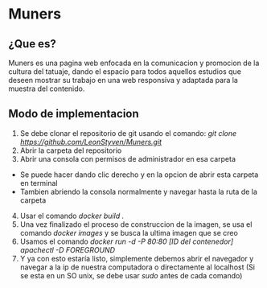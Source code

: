 # Muners

## ¿Que es?
Muners es una pagina web enfocada en la comunicacion y promocion de la cultura del tatuaje, dando el espacio para todos aquellos estudios que deseen mostrar su trabajo en una web responsiva y adaptada para la muestra del contenido.

## Modo de implementacion
1. Se debe clonar el repositorio de git usando el comando: *git clone https://github.com/LeonStyven/Muners.git*
2. Abrir la carpeta del repositorio
3. Abrir una consola con permisos de administrador en esa carpeta
  * Se puede hacer dando clic derecho y en la opcion de abrir esta carpeta en terminal
  * Tambien abriendo la consola normalmente y navegar hasta la ruta de la carpeta
4. Usar el comando *docker build .*
5. Una vez finalizado el proceso de construccion de la imagen, se usa el comando *docker images* y se busca la ultima imagen que se creo
6. Usamos el comando *docker run -d -P 80:80 [ID del contenedor] apachectl -D FOREGROUND*
7. Y ya con esto estaría listo, simplemente debemos abrir el navegador y navegar a la ip de nuestra computadora o directamente al localhost
(Si se esta en un SO unix, se debe usar *sudo* antes de cada comando)

